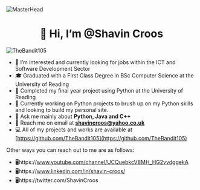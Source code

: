 ![MasterHead](https://cdn.universitycompare.com/content/images/Guide--h37Y8SmsrWeoDpU.jpg)

<h1 align="center">👋 Hi, I’m @Shavin Croos </h1>

<p align="left"> <img src="https://komarev.com/ghpvc/?username=TheBandit105&label=Profile%20views&color=0e75b6&style=flat" alt="TheBandit105" /> </p>

* 👀 I’m interested and currently looking for jobs within the ICT and Software Development Sector<br>
* 🎓 Graduated with a First Class Degree in BSc Computer Science at the University of Reading<br>
* 📝 Completed my final year project using Python at the University of Reading<br> 
* 💞️ Currently working on Python projects to brush up on my Python skills and looking to build my personal site.<br>
* 💬 Ask me mainly about **Python, Java and C++**
* 📧 Reach me on email at **shavincroos@yahoo.co.uk**
* 💻 All of my projects and works are available at [https://github.com/TheBandit105](https://github.com/TheBandit105)

Other ways you can reach out to me are as follows:<br>

* 🖥️https://www.youtube.com/channel/UCQuebkcV8MH_HG2vvdggekA<br>
* 🖥️https://www.linkedin.com/in/shavin-croos/<br>
* 🖥️https://twitter.com/ShavinCroos<br>
